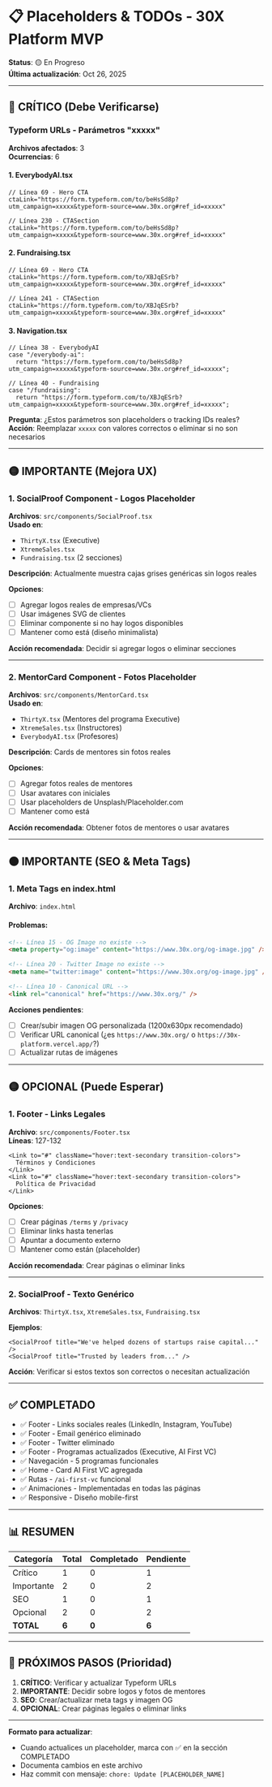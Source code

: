 # 📋 Placeholders & TODOs - 30X Platform MVP

**Status**: 🟡 En Progreso  
**Última actualización**: Oct 26, 2025

---

## 🔴 CRÍTICO (Debe Verificarse)

### Typeform URLs - Parámetros "xxxxx"
**Archivos afectados**: 3  
**Ocurrencias**: 6

#### 1. EverybodyAI.tsx
```tsx
// Línea 69 - Hero CTA
ctaLink="https://form.typeform.com/to/beHsSd8p?utm_campaign=xxxxx&typeform-source=www.30x.org#ref_id=xxxxx"

// Línea 230 - CTASection
ctaLink="https://form.typeform.com/to/beHsSd8p?utm_campaign=xxxxx&typeform-source=www.30x.org#ref_id=xxxxx"
```

#### 2. Fundraising.tsx
```tsx
// Línea 69 - Hero CTA
ctaLink="https://form.typeform.com/to/XBJqESrb?utm_campaign=xxxxx&typeform-source=www.30x.org#ref_id=xxxxx"

// Línea 241 - CTASection
ctaLink="https://form.typeform.com/to/XBJqESrb?utm_campaign=xxxxx&typeform-source=www.30x.org#ref_id=xxxxx"
```

#### 3. Navigation.tsx
```tsx
// Línea 38 - EverybodyAI
case "/everybody-ai":
  return "https://form.typeform.com/to/beHsSd8p?utm_campaign=xxxxx&typeform-source=www.30x.org#ref_id=xxxxx";

// Línea 40 - Fundraising
case "/fundraising":
  return "https://form.typeform.com/to/XBJqESrb?utm_campaign=xxxxx&typeform-source=www.30x.org#ref_id=xxxxx";
```

**Pregunta**: ¿Estos parámetros son placeholders o tracking IDs reales?  
**Acción**: Reemplazar `xxxxx` con valores correctos o eliminar si no son necesarios

---

## 🟡 IMPORTANTE (Mejora UX)

### 1. SocialProof Component - Logos Placeholder
**Archivos**: `src/components/SocialProof.tsx`  
**Usado en**: 
- `ThirtyX.tsx` (Executive)
- `XtremeSales.tsx`
- `Fundraising.tsx` (2 secciones)

**Descripción**: Actualmente muestra cajas grises genéricas sin logos reales

**Opciones**:
- [ ] Agregar logos reales de empresas/VCs
- [ ] Usar imágenes SVG de clientes
- [ ] Eliminar componente si no hay logos disponibles
- [ ] Mantener como está (diseño minimalista)

**Acción recomendada**: Decidir si agregar logos o eliminar secciones

---

### 2. MentorCard Component - Fotos Placeholder
**Archivos**: `src/components/MentorCard.tsx`  
**Usado en**:
- `ThirtyX.tsx` (Mentores del programa Executive)
- `XtremeSales.tsx` (Instructores)
- `EverybodyAI.tsx` (Profesores)

**Descripción**: Cards de mentores sin fotos reales

**Opciones**:
- [ ] Agregar fotos reales de mentores
- [ ] Usar avatares con iniciales
- [ ] Usar placeholders de Unsplash/Placeholder.com
- [ ] Mantener como está

**Acción recomendada**: Obtener fotos de mentores o usar avatares

---

## 🟠 IMPORTANTE (SEO & Meta Tags)

### 1. Meta Tags en index.html
**Archivo**: `index.html`

#### Problemas:
```html
<!-- Línea 15 - OG Image no existe -->
<meta property="og:image" content="https://www.30x.org/og-image.jpg" />

<!-- Línea 20 - Twitter Image no existe -->
<meta name="twitter:image" content="https://www.30x.org/og-image.jpg" />

<!-- Línea 10 - Canonical URL -->
<link rel="canonical" href="https://www.30x.org/" />
```

**Acciones pendientes**:
- [ ] Crear/subir imagen OG personalizada (1200x630px recomendado)
- [ ] Verificar URL canonical (¿es `https://www.30x.org/` o `https://30x-platform.vercel.app/`?)
- [ ] Actualizar rutas de imágenes

---

## 🟡 OPCIONAL (Puede Esperar)

### 1. Footer - Links Legales
**Archivo**: `src/components/Footer.tsx`  
**Líneas**: 127-132

```tsx
<Link to="#" className="hover:text-secondary transition-colors">
  Términos y Condiciones
</Link>
<Link to="#" className="hover:text-secondary transition-colors">
  Política de Privacidad
</Link>
```

**Opciones**:
- [ ] Crear páginas `/terms` y `/privacy`
- [ ] Eliminar links hasta tenerlas
- [ ] Apuntar a documento externo
- [ ] Mantener como están (placeholder)

**Acción recomendada**: Crear páginas o eliminar links

---

### 2. SocialProof - Texto Genérico
**Archivos**: `ThirtyX.tsx`, `XtremeSales.tsx`, `Fundraising.tsx`

**Ejemplos**:
```tsx
<SocialProof title="We've helped dozens of startups raise capital..." />
<SocialProof title="Trusted by leaders from..." />
```

**Acción**: Verificar si estos textos son correctos o necesitan actualización

---

## ✅ COMPLETADO

- ✅ Footer - Links sociales reales (LinkedIn, Instagram, YouTube)
- ✅ Footer - Email genérico eliminado
- ✅ Footer - Twitter eliminado
- ✅ Footer - Programas actualizados (Executive, AI First VC)
- ✅ Navegación - 5 programas funcionales
- ✅ Home - Card AI First VC agregada
- ✅ Rutas - `/ai-first-vc` funcional
- ✅ Animaciones - Implementadas en todas las páginas
- ✅ Responsive - Diseño mobile-first

---

## 📊 RESUMEN

| Categoría | Total | Completado | Pendiente |
|-----------|-------|-----------|-----------|
| Crítico | 1 | 0 | 1 |
| Importante | 2 | 0 | 2 |
| SEO | 1 | 0 | 1 |
| Opcional | 2 | 0 | 2 |
| **TOTAL** | **6** | **0** | **6** |

---

## 🎯 PRÓXIMOS PASOS (Prioridad)

1. **CRÍTICO**: Verificar y actualizar Typeform URLs
2. **IMPORTANTE**: Decidir sobre logos y fotos de mentores
3. **SEO**: Crear/actualizar meta tags y imagen OG
4. **OPCIONAL**: Crear páginas legales o eliminar links

---

**Formato para actualizar**:
- Cuando actualices un placeholder, marca con ✅ en la sección COMPLETADO
- Documenta cambios en este archivo
- Haz commit con mensaje: `chore: Update [PLACEHOLDER_NAME]`
